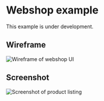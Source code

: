 # Webshop example

This example is under development.

## Wireframe

![Wireframe of webshop UI](https://raw.githubusercontent.com/aron123/infosystems-20-21-II/week03/webshop/docs/webshop-wireframe.png)

## Screenshot

![Screenshot of product listing](https://raw.githubusercontent.com/aron123/infosystems-20-21-II/week03/webshop/docs/webshop-product-listing.png)